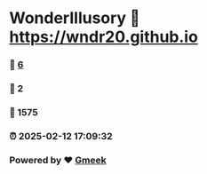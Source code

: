 # WonderIllusory :link: https://wndr20.github.io 
### :page_facing_up: [6](https://wndr20.github.io/tag.html) 
### :speech_balloon: 2 
### :hibiscus: 1575 
### :alarm_clock: 2025-02-12 17:09:32 
### Powered by :heart: [Gmeek](https://github.com/Meekdai/Gmeek)
